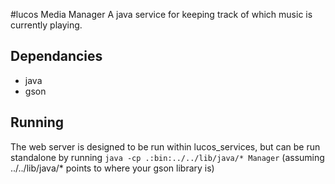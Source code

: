 #lucos Media Manager
A java service for keeping track of which music is currently playing.

## Dependancies
* java
* gson

## Running
The web server is designed to be run within lucos_services, but can be run standalone by running `java -cp .:bin:../../lib/java/* Manager` (assuming ../../lib/java/* points to where your gson library is)
